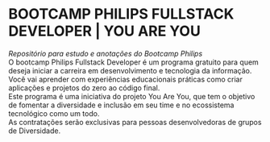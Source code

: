 # BOOTCAMP PHILIPS FULLSTACK DEVELOPER | YOU ARE YOU
<em>Repositório para estudo e anotações do Bootcamp Philips</em><br>
O bootcamp Philips Fullstack Developer é um programa gratuito para quem deseja iniciar a carreira em desenvolvimento e tecnologia da informação.<br>
Você vai aprender com experiências educacionais práticas como criar aplicações e projetos do zero ao código final. <br>
Este programa é uma iniciativa do projeto You Are You, que tem o objetivo de fomentar a diversidade e inclusão em seu time e no ecossistema tecnológico como um todo. <br>
As contratações serão exclusivas para pessoas desenvolvedoras de grupos de Diversidade.

